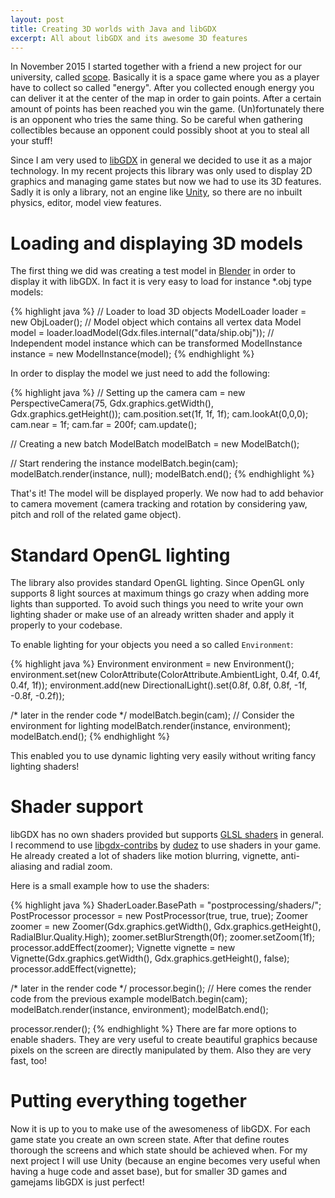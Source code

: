 ```yaml
---
layout: post
title: Creating 3D worlds with Java and libGDX
excerpt: All about libGDX and its awesome 3D features
---
```

In November 2015 I started together with a friend a new project for our university, called [scope](https://github.com/MyRealityCoding/scope). Basically it is a space game where you as a player have to collect so called "energy". After you collected enough energy you can deliver it at the center of the map in order to gain points. After a certain amount of points has been reached you win the game. (Un)fortunately there is an opponent who tries the same thing. So be careful when gathering collectibles because an opponent could possibly shoot at you to steal all your stuff!

Since I am very used to [libGDX](https://libgdx.badlogicgames.com/) in general we decided to use it as a major technology. In my recent projects this library was only used to display 2D graphics and managing game states but now we had to use its 3D features. Sadly it is only a library, not an engine like [Unity](https://unity3d.com/), so there are no inbuilt physics, editor, model view features.

# Loading and displaying 3D models

The first thing we did was creating a test model in [Blender](https://www.blender.org/) in order to display it with libGDX. In fact it is very easy to load for instance *.obj type models:

{% highlight java %}
// Loader to load 3D objects
ModelLoader loader = new ObjLoader();
// Model object which contains all vertex data
Model model = loader.loadModel(Gdx.files.internal("data/ship.obj"));
// Independent model instance which can be transformed
ModelInstance instance = new ModelInstance(model);
{% endhighlight %}

In order to display the model we just need to add the following:

{% highlight java %}
// Setting up the camera
cam = new PerspectiveCamera(75, Gdx.graphics.getWidth(), Gdx.graphics.getHeight());
cam.position.set(1f, 1f, 1f);
cam.lookAt(0,0,0);
cam.near = 1f;
cam.far = 200f;
cam.update();

// Creating a new batch
ModelBatch modelBatch = new ModelBatch();

// Start rendering the instance
modelBatch.begin(cam);
modelBatch.render(instance, null);
modelBatch.end();
{% endhighlight %}

That's it! The model will be displayed properly. We now had to add behavior to camera movement (camera tracking and rotation by considering yaw, pitch and roll of the related game object).

# Standard OpenGL lighting

The library also provides standard OpenGL lighting. Since OpenGL only supports 8 light sources at maximum things go crazy when adding more lights than supported. To avoid such things you need to write your own lighting shader or make use of an already written shader and apply it properly to your codebase.

To enable lighting for your objects you need a so called `Environment`:

{% highlight java %}
Environment environment = new Environment();
environment.set(new ColorAttribute(ColorAttribute.AmbientLight, 0.4f, 0.4f, 0.4f, 1f));
environment.add(new DirectionalLight().set(0.8f, 0.8f, 0.8f, -1f, -0.8f, -0.2f));

/* later in the render code */
modelBatch.begin(cam);
// Consider the environment for lighting
modelBatch.render(instance, environment);
modelBatch.end();
{% endhighlight %}

This enabled you to use dynamic lighting very easily without writing fancy lighting shaders!

# Shader support

libGDX has no own shaders provided but supports [GLSL shaders](https://en.wikipedia.org/wiki/OpenGL_Shading_Language) in general. I recommend to use [libgdx-contribs](https://github.com/manuelbua/libgdx-contribs) by [dudez](https://github.com/manuelbua) to use shaders in your game. He already created a lot of shaders like motion blurring, vignette, anti-aliasing and radial zoom.

Here is a small example how to use the shaders:

{% highlight java %}
ShaderLoader.BasePath = "postprocessing/shaders/";
PostProcessor processor = new PostProcessor(true, true, true);
Zoomer zoomer = new Zoomer(Gdx.graphics.getWidth(), Gdx.graphics.getHeight(), RadialBlur.Quality.High);
zoomer.setBlurStrength(0f);
zoomer.setZoom(1f);
processor.addEffect(zoomer);
Vignette vignette = new Vignette(Gdx.graphics.getWidth(), Gdx.graphics.getHeight(), false);
processor.addEffect(vignette);

/* later in the render code */
processor.begin();
// Here comes the render code from the previous example
modelBatch.begin(cam);
modelBatch.render(instance, environment);
modelBatch.end();

processor.render();
{% endhighlight %}
There are far more options to enable shaders. They are very useful to create beautiful graphics because pixels on the screen are directly manipulated by them. Also they are very fast, too!

# Putting everything together

Now it is up to you to make use of the awesomeness of libGDX. For each game state you create an own screen state. After that define routes thorough the screens and which state should be achieved when. For my next project I will use Unity (because an engine becomes very useful when having a huge code and asset base), but for smaller 3D games and gamejams libGDX is just perfect!
